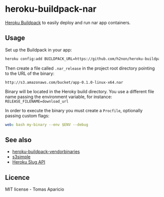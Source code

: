 # heroku-buildpack-nar

[Heroku Buildpack](https://devcenter.heroku.com/articles/buildpacks) to easily deploy and run nar app containers.

## Usage

Set up the Buildpack in your app:
```bash
heroku config:add BUILDPACK_URL=https://github.com/h2non/heroku-buildpack-nar.git --app <app>
```

Then create a file called `.nar_release` in the project root directory pointing to the URL of the binary:
```
http://s3.amazonaws.com/bucket/app-0.1.0-linux-x64.nar
```

Binary will be located in the Heroky build directory.
You use a different file name passing the environment variable, for instance: `RELEASE_FILENAME=download_url`

In order to execute the binary you must create a `Procfile`, optionally passing custom flags:
```yaml
web: bash my-binary --env $ENV --debug
```

## See also

- [heroku-buildpack-vendorbinaries](https://github.com/peterkeen/heroku-buildpack-vendorbinaries)
- [s3simple](https://github.com/paulhammond/s3simple)
- [Heroku Slug API](https://blog.heroku.com/archives/2013/12/20/programmatically_release_code_to_heroku_using_the_platform_api)

## Licence

MIT license - Tomas Aparicio
